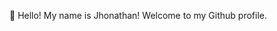 👋 Hello! My name is Jhonathan! Welcome to my Github profile.

<!--<div  align = "center" style ="display: none;">
<a href="https://github.com/csjhonathan">
<img height="180em" src="https://github-readme-stats.vercel.app/api/top-langs/?username=csjhonathan&layout=compact&langs_count=7&theme=dracula"/>
<img height="180em" src="https://github-readme-stats.vercel.app/api?username=csjhonathan&show_icons=true&theme=dracula&include_all_commits=true&count_private=true"/>
</div>-->
